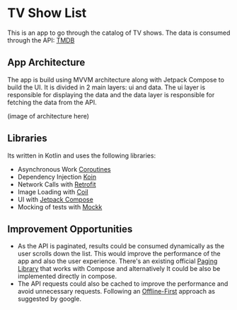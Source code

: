 # TV Show List
This is an app to go through the catalog of TV shows. The data is consumed through the API: [TMDB](https://developer.themoviedb.org/docs)

## App Architecture
The app is build using MVVM architecture along with Jetpack Compose to build the UI.
It is divided in 2 main layers: ui and data. The ui layer is responsible for displaying the data and the data layer is responsible for fetching the data from the API.

(image of architecture here)

## Libraries
Its written in Kotlin and uses the following libraries:
 - Asynchronous Work [Coroutines](https://kotlinlang.org/docs/coroutines-overview.html)
 - Dependency Injection [Koin](https://insert-koin.io/)
 - Network Calls with [Retrofit](https://square.github.io/retrofit/)
 - Image Loading with [Coil](https://coil-kt.github.io/coil/)
 - UI with [Jetpack Compose](https://developer.android.com/jetpack/compose)
 - Mocking of tests with [Mockk](https://mockk.io/)

## Improvement Opportunities
* As the API is paginated, results could be consumed dynamically as the user scrolls down the list. This would improve the performance of the app and also the user experience. There's an existing official [Paging Library](https://developer.android.com/jetpack/androidx/releases/paging) that works with Compose and alternatively It could be also be implemented directly in compose.
* The API requests could also be cached to improve the performance and avoid unnecessary requests. Following an [Offline-First](https://developer.android.com/topic/architecture/data-layer/offline-first) approach as suggested by google.

